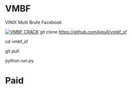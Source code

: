 # VMBF

 VINIX Multi Brute Facebook

[![VMBF CRACK ](https://user-images.githubusercontent.com/20230213_155639.jpg)](https://www.youtube.com/watch?v=sYkNxK_44Zg "myTermux - Installation")
git clone https://github.com/kipull/vmbf_sf

cd vmbf_sf

git pull

python run.py

# Paid
